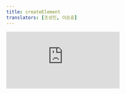```yaml
---
title: createElement
translators: [조성민, 이승효]
---
```


<iframe 
  style={{aspectRatio: 1.7778, width: '100%'}} 
  src="https://www.youtube.com/embed/playlist?list=PLjQV3hketAJkh6BEl0n4PDS_2fBd0cS9v&index=72&start=1113"
  title="YouTube video player" 
  frameBorder="0" 
/>

<Intro>

`createElement` lets you create a React element. It serves as an alternative to writing [JSX.](/learn/writing-markup-with-jsx)
<Trans>`createElement`를 사용하면 React 엘리먼트를 생성할 수 있습니다. [JSX](/learn/writing-markup-with-jsx)의 대안으로 사용할 수 있습니다.</Trans>

```js
const element = createElement(type, props, ...children)
```

</Intro>

<InlineToc />

---

## Reference<Trans>참조</Trans> {/*reference*/}

### `createElement(type, props, ...children)` {/*createelement*/}

Call `createElement` to create a React element with the given `type`, `props`, and `children`.
<Trans>`createElement`를 호출하면 주어진 `type`, `props`, `children`으로 React 엘리먼트를 생성합니다.</Trans>

```js
import { createElement } from 'react';

function Greeting({ name }) {
  return createElement(
    'h1',
    { className: 'greeting' },
    'Hello'
  );
}
```

[See more examples below.](#usage)
<Trans>[아래에서 더 많은 예시를 확인하세요.](#usage)</Trans>

#### Parameters<Trans>매개변수</Trans> {/*parameters*/}

* `type`: The `type` argument must be a valid React component type. For example, it could be a tag name string (such as `'div'` or `'span'`), or a React component (a function, a class, or a special component like [`Fragment`](/reference/react/Fragment)).
<Trans>`type`: `type` 인수는 유효한 React 컴포넌트 타입이어야 합니다. 예를 들어, 태그 이름 문자열 (예: `'div'` 또는 `'span'`) 또는 React 컴포넌트(함수, 클래스 또는 [`Fragment`](/reference/react/Fragment)와 같은 특수 컴포넌트)가 될 수 있습니다.</Trans>

* `props`: The `props` argument must either be an object or `null`. If you pass `null`, it will be treated the same as an empty object. React will create an element with props matching the `props` you have passed. Note that `ref` and `key` from your `props` object are special and will *not* be available as `element.props.ref` and `element.props.key` on the returned `element`. They will be available as `element.ref` and `element.key`.
<Trans>`props`: `props` 인자는 객체이거나 `null` 이어야 합니다. `null`을 전달하면 빈 객체와 동일하게 취급됩니다. React는 전달한 `props`와 일치하는 props를 가진 엘리먼트를 생성합니다. 참고로 `props` 객체의 `ref`와 `key`는 특수하게, 반환된 `element`에서 `element.props.ref`와 `element.props.key`로 사용할 수 없다는 점에 유의하세요. 이들은 `element.ref` 및 `element.key`로 사용할 수 있습니다.</Trans>

**optional** `...children`: Zero or more child nodes. They can be any React nodes, including React elements, strings, numbers, [portals](/reference/react-dom/createPortal), empty nodes (`null`, `undefined`, `true`, and `false`), and arrays of React nodes.
<Trans>**선택적** `...children`:  0 또는 그 이상의 자식 노드. React 엘리먼트, 문자열, 숫자, [portals](/reference/react-dom/createPortal), 빈 노드(`null`, `undefined`, `true`, `false`), React 노드의 배열 등을 포함한 모든 요소들이 React 노드가 될 수 있습니다.</Trans>

#### Returns<Trans>반환값</Trans> {/*returns*/}

`createElement` returns a React element object with a few properties:
<Trans>`createElement`는 몇 가지 프로퍼티가 있는 React 엘리먼트 객체를 반환합니다:</Trans>

* `type`: The `type` you have passed.
<Trans>`type`: 전달해준 `type`.</Trans>

* `props`: The `props` you have passed except for `ref` and `key`. If the `type` is a component with legacy `type.defaultProps`, then any missing or undefined `props` will get the values from `type.defaultProps`.
<Trans>`props`: 전달해준 `props`(`ref`와 `key` 제외). `type`이 레거시인 `type.defaultProps`가 있는 컴포넌트인 경우, 누락되었거나 정의되지 않은 `props`는 `type.defaultProps`의 값을 가져옵니다.</Trans>

* `ref`: The `ref` you have passed. If missing, `null`.
<Trans>`ref`: 전달한 `ref`. 없으면 `null` </Trans>

* `key`: The `key` you have passed, coerced to a string. If missing, `null`.
<Trans>`key`: 전달한 `key`. 문자열로 형변환 됩니다. 없다면 `null` </Trans>

Usually, you'll return the element from your component or make it a child of another element. Although you may read the element's properties, it's best to treat every element as opaque after it's created, and only render it.
<Trans>일반적으로 컴포넌트에서 엘리먼트를 반환하거나 다른 엘리먼트의 자식으로 만들 것입니다. 엘리먼트의 프로퍼티를 읽을 수는 있지만, 생성된 후에는 모든 엘리먼트를 불명확하게 처리하고, 렌더링만 하는 것이 가장 좋습니다.</Trans>


#### Caveats<Trans>주의사항</Trans> {/*caveats*/}

* You must **treat React elements and their props as [immutable](https://en.wikipedia.org/wiki/Immutable_object)** and never change their contents after creation. In development, React will [freeze](https://developer.mozilla.org/en-US/docs/Web/JavaScript/Reference/Global_Objects/Object/freeze) the returned element and its `props` property shallowly to enforce this.
<Trans>**React 엘리먼트와 그 prop**는 [불변값](https://ko.wikipedia.org/wiki/%EB%B6%88%EB%B3%80%EA%B0%9D%EC%B2%B4)으로 취급해야 하며, 생성 후에는 절대 내용을 변경해서는 안 됩니다. 개발 환경에서 React는 이를 강제하기 위해 반환된 엘리먼트와 그 `prop` 프로퍼티를 얕게 [freeze](https://developer.mozilla.org/ko/docs/Web/JavaScript/Reference/Global_Objects/Object/freeze)합니다.</Trans>

* When you use JSX, **you must start a tag with a capital letter to render your own custom component.** In other words, `<Something />` is equivalent to `createElement(Something)`, but `<something />` (lowercase) is equivalent to `createElement('something')` (note it's a string, so it will be treated as a built-in HTML tag).
<Trans>JSX를 사용할 때 **사용자 정의 컴포넌트를 렌더링하려면 태그를 대문자로 시작해야 합니다.** 즉, `<Something />`은 `createElement(Something)`과 같지만 `<something />`(소문자)는 `createElement('something')`과 같습니다(문자열이므로 내장된 HTML 태그로 취급됨).</Trans>

* You should only **pass children as multiple arguments to `createElement` if they are all statically known,** like `createElement('h1', {}, child1, child2, child3)`. If your children are dynamic, pass the entire array as the third argument: `createElement('ul', {}, listItems)`. This ensures that React will [warn you about missing `key`s](/learn/rendering-lists#keeping-list-items-in-order-with-key) for any dynamic lists. For static lists this is not necessary because they never reorder.
<Trans>**`createElement`에 자식들을 여러 개의 인수로 전달하는 것은 오직** `createElement('h1', {}, child1, child2, child3)`와 같이 **모든 자식이 정적으로 알려진 경우에 한해야 합니다.** 자식들이 동적인 경우, `createElement('ul', {}, listItems).` 처럼 세 번째 인자로 전체 배열을 전달하세요. 이렇게 해야만 모든 동적 리스트에 대해 React가 [`key` 누락에 대해 경고](/learn/rendering-lists#keeping-list-items-in-order-with-key)하는 것을 보장할 수 있습니다. 정적 리스트의 경우 순서가 바뀌지 않으므로 이 작업이 필요하지 않습니다.</Trans>

---

## Usage<Trans>사용법</Trans> {/*usage*/}

### Creating an element without JSX<Trans>JSX 없이 엘리먼트 생성하기</Trans> {/*creating-an-element-without-jsx*/}

If you don't like [JSX](/learn/writing-markup-with-jsx) or can't use it in your project, you can use `createElement` as an alternative.
<Trans>[JSX](/learn/writing-markup-with-jsx) 가 마음에 들지 않거나 프로젝트에 사용할 수 없는 경우 `createElement`를 대안으로 사용할 수 있습니다.</Trans>

To create an element without JSX, call `createElement` with some <CodeStep step={1}>type</CodeStep>, <CodeStep step={2}>props</CodeStep>, and <CodeStep step={3}>children</CodeStep>:
<Trans>JSX 없이 element를 생성하려면 <CodeStep step={1}>type</CodeStep>, <CodeStep step={2}>props</CodeStep> 및 <CodeStep step={3}>children</CodeStep>과 함께 `createElement`를 호출하세요:</Trans>

```js [[1, 5, "'h1'"], [2, 6, "{ className: 'greeting' }"], [3, 7, "'Hello ',"], [3, 8, "createElement('i', null, name),"], [3, 9, "'. Welcome!'"]]
import { createElement } from 'react';

function Greeting({ name }) {
  return createElement(
    'h1',
    { className: 'greeting' },
    'Hello ',
    createElement('i', null, name),
    '. Welcome!'
  );
}
```

The <CodeStep step={3}>children</CodeStep> are optional, and you can pass as many as you need (the example above has three children). This code will display a `<h1>` header with a greeting. For comparison, here is the same example rewritten with JSX:
<Trans><CodeStep step={3}>children</CodeStep>은 선택 사항이며 필요한 만큼 전달할 수 있습니다(위 예시에는 세 개의 children이 있습니다). 이 코드는 인사말이 포함된 `<h1>` 헤더를 표시합니다. 비교를 위해 동일한 예제를 JSX로 재작성했습니다:</Trans>

```js [[1, 3, "h1"], [2, 3, "className=\\"greeting\\""], [3, 4, "Hello <i>{name}</i>. Welcome!"], [1, 5, "h1"]]
function Greeting({ name }) {
  return (
    <h1 className="greeting">
      Hello <i>{name}</i>. Welcome!
    </h1>
  );
}
```

To render your own React component, pass a function like `Greeting` as the <CodeStep step={1}>type</CodeStep> instead of a string like `'h1'`:
<Trans>커스텀 React 컴포넌트를 렌더링하려면 `'h1'`과 같은 문자열 대신 `Greeting`과 같은 함수를 <CodeStep step={1}>type</CodeStep>으로 전달하세요:</Trans>

```js [[1, 2, "Greeting"], [2, 2, "{ name: 'Taylor' }"]]
export default function App() {
  return createElement(Greeting, { name: 'Taylor' });
}
```

With JSX, it would look like this:
<Trans>JSX를 사용하면 다음과 같이 표시됩니다:</Trans>

```js [[1, 2, "Greeting"], [2, 2, "name=\\"Taylor\\""]]
export default function App() {
  return <Greeting name="Taylor" />;
}
```

Here is a complete example written with `createElement`:
<Trans>다음은 `createElement`로 작성한 예시 코드입니다:</Trans>

<Sandpack>

```js
import { createElement } from 'react';

function Greeting({ name }) {
  return createElement(
    'h1',
    { className: 'greeting' },
    'Hello ',
    createElement('i', null, name),
    '. Welcome!'
  );
}

export default function App() {
  return createElement(
    Greeting,
    { name: 'Taylor' }
  );
}
```

```css
.greeting {
  color: darkgreen;
  font-family: Georgia;
}
```

</Sandpack>

And here is the same example written using JSX:
<Trans>다음은 JSX를 사용하여 작성한 동일한 예시입니다:</Trans>

<Sandpack>

```js
function Greeting({ name }) {
  return (
    <h1 className="greeting">
      Hello <i>{name}</i>. Welcome!
    </h1>
  );
}

export default function App() {
  return <Greeting name="Taylor" />;
}
```

```css
.greeting {
  color: darkgreen;
  font-family: Georgia;
}
```

</Sandpack>

Both coding styles are fine, so you can use whichever one you prefer for your project. The main benefit of using JSX compared to `createElement` is that it's easy to see which closing tag corresponds to which opening tag.
<Trans>두 코딩 스타일 모두 괜찮으며, 선호하는 스타일을 프로젝트에 사용할 수 있습니다. `createElement`에 비해 JSX를 사용할 때의 주요 이점은, 닫는 태그가 어떤 여는 태그에 대응하는지 쉽게 확인할 수 있다는 것입니다.</Trans>

<DeepDive>

#### What is a React element, exactly?<Trans>React 엘리먼트란 정확히 무엇인가요?</Trans> {/*what-is-a-react-element-exactly*/}

An element is a lightweight description of a piece of the user interface. For example, both `<Greeting name="Taylor" />` and `createElement(Greeting, { name: 'Taylor' })` produce an object like this:
<Trans>엘리먼트는 사용자 인터페이스의 일부에 대한 축약 정보입니다. 예를 들어, `<Greeting name="Taylor" />`와 `createElement(Greeting, { name: 'Taylor' })`는 모두 다음과 같은 객체를 생성합니다:</Trans>

```js
// Slightly simplified
{
  type: Greeting,
  props: {
    name: 'Taylor'
  },
  key: null,
  ref: null,
}
```

**Note that creating this object does not render the `Greeting` component or create any DOM elements.**
<Trans>**이 객체를 생성해도 `Greeting` 컴포넌트가 렌더링되거나 DOM 요소가 생성되지는 않습니다.**</Trans>

A React element is more like a description--an instruction for React to later render the `Greeting` component. By returning this object from your `App` component, you tell React what to do next.
<Trans>React 엘리먼트는 나중에 `Greeting` 컴포넌트를 렌더링하기 위한 React의 지침서에 가깝습니다. `App` 컴포넌트에서 이 객체를 반환함으로써 React에게 다음에 수행할 작업을 지시할 수 있습니다.</Trans>

Creating elements is extremely cheap so you don't need to try to optimize or avoid it.
<Trans>엘리먼트 생성 비용은 매우 저렴하므로 최적화하거나 피하려고 노력할 필요가 없습니다.</Trans>

</DeepDive>
